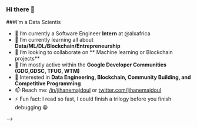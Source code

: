 ### Hi there 👋

###I’m a Data Scientis

- 🔭 I’m currently a Software Engineer **Intern** at @alxafrica
- 🌱 I’m currently learning all about **Data/ML/DL/Blockchain/Entrepreneurship**
- 👯 I’m looking to collaborate on ** Machine learning or Blockchain projects**
- 🧩 I’m mostly active within the **Google Developer Communities (GDG,GDSC, TFUG, WTM)**
- 🎯 Interested in **Data Engineering, Blockchain, Community Building, and Competitive Programming**
- 📫 Reach me: [/in/jihanemajdoul](https://www.linkedin.com/in/jihanemajdoul/) or [twitter.com/jihanemajdoul](https://twitter.com/jihanemajdoul)
- ⚡ Fun fact: I read so fast, I could finish a trilogy before you finish debugging 😀

-->
